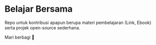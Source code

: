 # Belajar Bersama
Repo untuk kontribusi apapun berupa materi pembelajaran (Link, Ebook) serta projek open-source sederhana.

Mari berbagi 🌵
